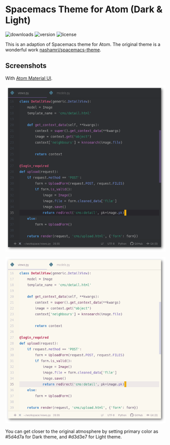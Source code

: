# Spacemacs Theme for Atom (Dark & Light)

![downloads](https://img.shields.io/apm/dm/spacemacs-syntax?style=flat-square)
![version](https://img.shields.io/apm/v/spacemacs-syntax?style=flat-square)
![license](https://img.shields.io/apm/l/spacemacs-syntax?style=flat-square)

This is an adaption of Spacemacs theme for Atom.
The original theme is a wonderful work [nashamri/spacemacs-theme](https://github.com/nashamri/spacemacs-theme).

## Screenshots

With [Atom Material UI](https://github.com/atom-material/atom-material-ui).

![screenshot dark](./img/dark.png)

![screenshot light](./img/light.png)

You can get closer to the original atmosphere by setting primary color as #5d4d7a for Dark theme, and  #d3d3e7 for Light theme.
